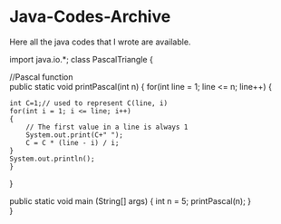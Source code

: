 # Java-Codes-Archive

Here all the java codes that I wrote are available.

import java.io.*; 
class PascalTriangle { 
  
//Pascal function  
public static void printPascal(int n) 
{ 
    for(int line = 1; line <= n; line++) 
    { 
          
    int C=1;// used to represent C(line, i) 
    for(int i = 1; i <= line; i++) 
    {  
        // The first value in a line is always 1 
        System.out.print(C+" "); 
        C = C * (line - i) / i;  
    } 
    System.out.println(); 
    } 
} 
 
public static void main (String[] args) { 
    int n = 5; 
    printPascal(n); 
}  
} 
